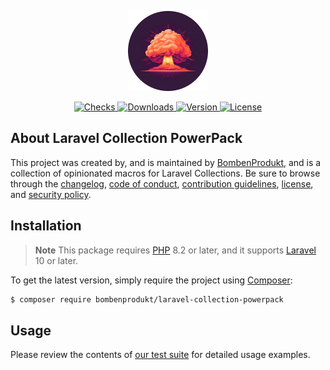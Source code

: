 <p align="center">
    <a href="https://bombenprodukt.com" target="_blank">
        <img src="https://raw.githubusercontent.com/BombenProdukt/assets/main/logo-text.svg" width="128" alt="BombenProdukt Logo" />
    </a>
</p>

<p align="center">
    <a href="https://github.com/BombenProdukt/laravel-collection-powerpack/actions">
        <img src="https://badge.sh/github/check-runs/BombenProdukt/laravel-collection-powerpack" alt="Checks" />
    </a>
    <a href="https://packagist.org/packages/bombenprodukt/laravel-collection-powerpack">
        <img src="https://badge.sh/packagist/downloads/BombenProdukt/laravel-collection-powerpack" alt="Downloads" />
    </a>
    <a href="https://packagist.org/packages/bombenprodukt/laravel-collection-powerpack">
        <img src="https://badge.sh/packagist/version/BombenProdukt/laravel-collection-powerpack" alt="Version" />
    </a>
    <a href="https://packagist.org/packages/bombenprodukt/laravel-collection-powerpack">
        <img src="https://badge.sh/packagist/license/BombenProdukt/laravel-collection-powerpack" alt="License" />
    </a>
</p>

## About Laravel Collection PowerPack

This project was created by, and is maintained by [BombenProdukt](https://github.com/BombenProdukt), and is a collection of opinionated macros for Laravel Collections. Be sure to browse through the [changelog](CHANGELOG.md), [code of conduct](.github/CODE_OF_CONDUCT.md), [contribution guidelines](.github/CONTRIBUTING.md), [license](LICENSE), and [security policy](.github/SECURITY.md).

## Installation

> **Note**
> This package requires [PHP](https://www.php.net/) 8.2 or later, and it supports [Laravel](https://laravel.com/) 10 or later.

To get the latest version, simply require the project using [Composer](https://getcomposer.org/):

```bash
$ composer require bombenprodukt/laravel-collection-powerpack
```

## Usage

Please review the contents of [our test suite](/tests) for detailed usage examples.
